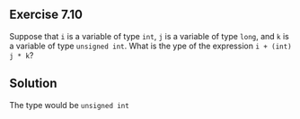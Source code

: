 ## Exercise 7.10

Suppose that `i` is a variable of type `int`, `j` is a variable of type `long`, and `k` is a variable of type `unsigned int`. What is the ype of the expression `i + (int) j * k`?

## Solution

The type would be `unsigned int`
